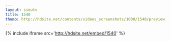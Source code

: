 ```yaml
---
layout: sieutv
title: 1540
thumb: http://hdsite.net/contents/videos_screenshots/1000/1540/preview_360p.mp4.jpg
---
```

{% include iframe src='http://hdsite.net/embed/1540' %}
 
